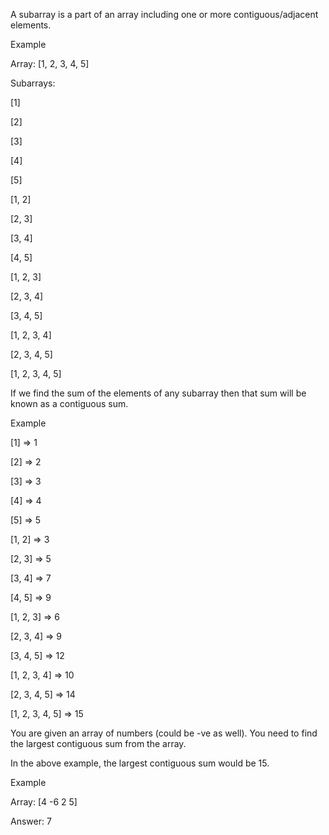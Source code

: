 A subarray is a part of an array including one or more contiguous/adjacent elements.


Example

Array: [1, 2, 3, 4, 5]

Subarrays:

[1]

[2]

[3]

[4]

[5]

[1, 2]

[2, 3]

[3, 4]

[4, 5]

[1, 2, 3]

[2, 3, 4]

[3, 4, 5]

[1, 2, 3, 4]

[2, 3, 4, 5]

[1, 2, 3, 4, 5]

If we find the sum of the elements of any subarray then that sum will be known as a contiguous sum.


Example

[1] => 1

[2] => 2

[3] => 3

[4] => 4

[5] => 5

[1, 2] => 3

[2, 3] => 5

[3, 4] => 7

[4, 5] => 9

[1, 2, 3] => 6

[2, 3, 4] => 9

[3, 4, 5] => 12

[1, 2, 3, 4] => 10

[2, 3, 4, 5] => 14

[1, 2, 3, 4, 5] => 15

You are given an array of numbers (could be -ve as well). You need to find the largest contiguous sum from the array.


In the above example, the largest contiguous sum would be 15.


Example

Array: [4 -6 2 5]

Answer: 7

